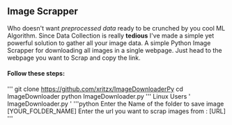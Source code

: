 ## Image Scrapper
Who doesn't want _preprocessed data_ ready to be crunched by you cool ML Algorithm.
Since Data Collection is really **tedious** I've made a simple yet powerful solution to gather all your image data.
A simple Python Image Scrapper for downloading all images in a single webpage.
Just head to the webpage you want to Scrap and copy the link.
#### Follow these steps:
'''
git clone https://github.com/xritzx/ImageDownloaderPy
cd ImageDownloader
python ImageDownloader.py
'''
Linux Users ' ImageDownloader.py '
'''python
 Enter the Name of the folder to save image [YOUR_FOLDER_NAME]
 Enter the url you want to scrap images from : [URL]
'''
